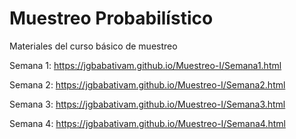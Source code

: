 # Muestreo Probabilístico 

Materiales del curso básico de muestreo


Semana 1: https://jgbabativam.github.io/Muestreo-I/Semana1.html

Semana 2: https://jgbabativam.github.io/Muestreo-I/Semana2.html

Semana 3: https://jgbabativam.github.io/Muestreo-I/Semana3.html

Semana 4: https://jgbabativam.github.io/Muestreo-I/Semana4.html